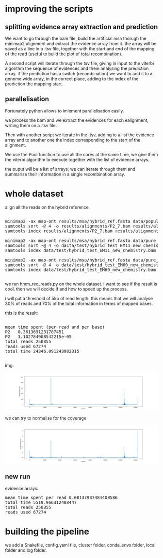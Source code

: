 # improving the scripts

## splitting evidence array extraction and prediction

We want to go through the bam file, build the artificial msa thorugh the minimap2 alignment and extract the evidence array from it. the array will be saved as a line in a .tsv file, together with the start and end of the mapping of the read (useful to build the plot of total recombination).

A second script will iterate through the tsv file, giving in input to the viterbi algorithm the sequence of evidences and them analysing the prediction array. if the prediction has a switch (recombination) we want to add it to a genome wide array, in the correct place, adding to the index of the prediction the mapping start.

## parallelisation

Fortunately python allows to imlement parallelisation easily.

we process the bam and we extract the evidences for each ealignment, writing them on a .tsv file.

Then with another script we iterate in the .tsv, adding to a list the evidence array and to another one the index corresponding to the start of the alignment.

We use the Pool function to use all the cores at the same time, we give them the viterbi algorithm to execute together with the list of evidence arrays.

the ouput will be a list of arrays, we can iterate through them and summarise their information in a single recombination array.

# whole dataset

align all the reads on the hybrid reference.

<pre>

minimap2 -ax map-ont results/msa/hybrid_ref.fasta data/population_reads/P2_7.fastq.gz > results/alignments/P2_7.sam
samtools sort -@ 4 -o results/alignments/P2_7.bam results/alignments/P2_7.sam
samtools index results/alignments/P2_7.bam results/alignments/P2_7.bam.bai

minimap2 -ax map-ont results/msa/hybrid_ref.fasta data/pure_reads/EM11_new_chemistry.fastq.gz > data/test/hybrid_test_EM11_new_chemistry.sam
samtools sort -@ 4 -o dacta/test/hybrid_test_EM11_new_chemistry.bam data/test/hybrid_test_EM11_new_chemistry.sam
samtools index data/test/hybrid_test_EM11_new_chemistry.bam data/test/hybrid_test_EM11_new_chemistry.bam.bai

minimap2 -ax map-ont results/msa/hybrid_ref.fasta data/pure_reads/EM60_new_chemistry.fastq.gz > data/test/hybrid_test_EM60_new_chemistry.sam
samtools sort -@ 4 -o data/test/hybrid_test_EM60_new_chemistry.bam data/test/hybrid_test_EM60_new_chemistry.sam
samtools index data/test/hybrid_test_EM60_new_chemistry.bam data/test/hybrid_test_EM60_new_chemistry.bam.bai

</pre>

we run hmm_rec_reads.py on the whole dataset. i want to see if the result is cool. then we will decide if and how to speed up the process.

i will put a threshold of 5kb of read length. this means that we will analyse 30% of reads and 70% of the total information in terms of mapped bases.

this is the result:

<pre>

mean time spent (per read and per base)
P2   0.3613691231787451
P2   3.102784908542215e-05
total reads 250355
reads used 67274
total time 24346.091243982315

</pre>

img:

![rec_whole_dataset](../results/plots/genomewide_recombination/P2_7.png)

we can try to normalise for the coverage

![rec_whole_dataset_normalised](../results/plots/genomewide_recombination/P2_7_normalised_for_coverage.png)

## new run

evidence arrays:

<pre>
mean time spent per read 0.08137937484408586
total time 5519.966312408447
total reads 250355
reads used 67274
</pre>

# building the pipeline

we add a Snakefile, config.yaml file, cluster folder, conda_envs folder, local folder and log folder.

